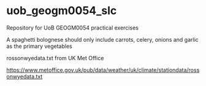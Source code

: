 # uob_geogm0054_slc

Repository for UoB GEOGM0054 practical exercises

A spaghetti bolognese should only include carrots, celery, onions and garlic as the primary vegetables

rossonwyedata.txt from UK Met Office

https://www.metoffice.gov.uk/pub/data/weather/uk/climate/stationdata/rossonwyedata.txt

